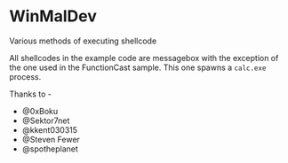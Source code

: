 # WinMalDev
Various methods of executing shellcode

All shellcodes in the example code are messagebox with the exception of the one used in the FunctionCast sample. This one spawns a `calc.exe` process.

Thanks to -
* @0xBoku
* @Sektor7net
* @kkent030315
* @Steven Fewer
* @spotheplanet
